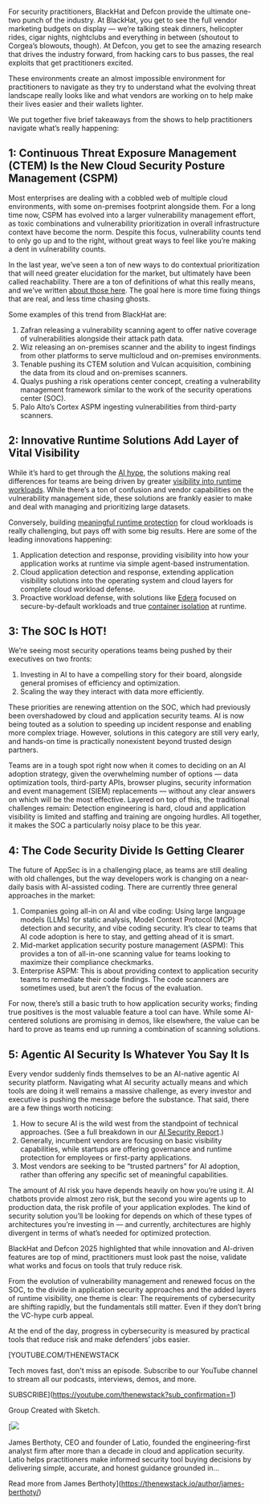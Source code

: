 For security practitioners, BlackHat and Defcon provide the ultimate one-two punch of the industry. At BlackHat, you get to see the full vendor marketing budgets on display — we’re talking steak dinners, helicopter rides, cigar nights, nightclubs and everything in between (shoutout to Corgea’s blowouts, though). At Defcon, you get to see the amazing research that drives the industry forward, from hacking cars to bus passes, the real exploits that get practitioners excited.

These environments create an almost impossible environment for practitioners to navigate as they try to understand what the evolving threat landscape really looks like and what vendors are working on to help make their lives easier and their wallets lighter.

We put together five brief takeaways from the shows to help practitioners navigate what’s really happening:

## 1: Continuous Threat Exposure Management (CTEM) Is the New Cloud Security Posture Management (CSPM)

Most enterprises are dealing with a cobbled web of multiple cloud environments, with some on-premises footprint alongside them. For a long time now, CSPM has evolved into a larger vulnerability management effort, as toxic combinations and vulnerability prioritization in overall infrastructure context have become the norm. Despite this focus, vulnerability counts tend to only go up and to the right, without great ways to feel like you’re making a dent in vulnerability counts.

In the last year, we’ve seen a ton of new ways to do contextual prioritization that will need greater elucidation for the market, but ultimately have been called reachability. There are a ton of definitions of what this really means, and we’ve written [about those here](https://pulse.latio.tech/p/everything-to-know-about-runtime). The goal here is more time fixing things that are real, and less time chasing ghosts.

Some examples of this trend from BlackHat are:

1. Zafran releasing a vulnerability scanning agent to offer native coverage of vulnerabilities alongside their attack path data.
2. Wiz releasing an on-premises scanner and the ability to ingest findings from other platforms to serve multicloud and on-premises environments.
3. Tenable pushing its CTEM solution and Vulcan acquisition, combining the data from its cloud and on-premises scanners.
4. Qualys pushing a risk operations center concept, creating a vulnerability management framework similar to the work of the security operations center (SOC).
5. Palo Alto’s Cortex ASPM ingesting vulnerabilities from third-party scanners.

## 2: Innovative Runtime Solutions Add Layer of Vital Visibility

While it’s hard to get through the [AI hype](https://thenewstack.io/ai-security-needs-better-infrastructure-not-more-tools/), the solutions making real differences for teams are being driven by greater [visibility into runtime workloads](https://thenewstack.io/how-runtime-hardening-enforces-ai-cloud-native-security/). While there’s a ton of confusion and vendor capabilities on the vulnerability management side, these solutions are frankly easier to make and deal with managing and prioritizing large datasets.

Conversely, building [meaningful runtime protection](https://thenewstack.io/how-runtime-hardening-enforces-ai-cloud-native-security/) for cloud workloads is really challenging, but pays off with some big results. Here are some of the leading innovations happening:

1. Application detection and response, providing visibility into how your application works at runtime via simple agent-based instrumentation.
2. Cloud application detection and response, extending application visibility solutions into the operating system and cloud layers for complete cloud workload defense.
3. Proactive workload defense, with solutions like [Edera](https://edera.dev) focused on secure-by-default workloads and true [container isolation](https://thenewstack.io/what-we-wish-we-knew-about-container-security/) at runtime.

## 3: The SOC Is HOT!

We’re seeing most security operations teams being pushed by their executives on two fronts:

1. Investing in AI to have a compelling story for their board, alongside general promises of efficiency and optimization.
2. Scaling the way they interact with data more efficiently.

These priorities are renewing attention on the SOC, which had previously been overshadowed by cloud and application security teams. AI is now being touted as a solution to speeding up incident response and enabling more complex triage. However, solutions in this category are still very early, and hands-on time is practically nonexistent beyond trusted design partners.

Teams are in a tough spot right now when it comes to deciding on an AI adoption strategy, given the overwhelming number of options — data optimization tools, third-party APIs, browser plugins, security information and event management (SIEM) replacements — without any clear answers on which will be the most effective. Layered on top of this, the traditional challenges remain: Detection engineering is hard, cloud and application visibility is limited and staffing and training are ongoing hurdles. All together, it makes the SOC a particularly noisy place to be this year.

## 4: The Code Security Divide Is Getting Clearer

The future of AppSec is in a challenging place, as teams are still dealing with old challenges, but the way developers work is changing on a near-daily basis with AI-assisted coding. There are currently three general approaches in the market:

1. Companies going all-in on AI and vibe coding: Using large language models (LLMs) for static analysis, Model Context Protocol (MCP) detection and security, and vibe coding security. It’s clear to teams that AI code adoption is here to stay, and getting ahead of it is smart.
2. Mid-market application security posture management (ASPM): This provides a ton of all-in-one scanning value for teams looking to maximize their compliance checkmarks.
3. Enterprise ASPM: This is about providing context to application security teams to remediate their code findings. The code scanners are sometimes used, but aren’t the focus of the evaluation.

For now, there’s still a basic truth to how application security works; finding true positives is the most valuable feature a tool can have. While some AI-centered solutions are promising in demos, like elsewhere, the value can be hard to prove as teams end up running a combination of scanning solutions.

## 5: Agentic AI Security Is Whatever You Say It Is

Every vendor suddenly finds themselves to be an AI-native agentic AI security platform. Navigating what AI security actually means and which tools are doing it well remains a massive challenge, as every investor and executive is pushing the message before the substance. That said, there are a few things worth noticing:

1. How to secure AI is the wild west from the standpoint of technical approaches. (See a full breakdown in our [AI Security Report](https://pulse.latio.tech/p/2025-latio-ai-security-report).)
2. Generally, incumbent vendors are focusing on basic visibility capabilities, while startups are offering governance and runtime protection for employees or first-party applications.
3. Most vendors are seeking to be “trusted partners” for AI adoption, rather than offering any specific set of meaningful capabilities.

The amount of AI risk you have depends heavily on how you’re using it. AI chatbots provide almost zero risk, but the second you wire agents up to production data, the risk profile of your application explodes. The kind of security solution you’ll be looking for depends on which of these types of architectures you’re investing in — and currently, architectures are highly divergent in terms of what’s needed for optimized protection.

BlackHat and Defcon 2025 highlighted that while innovation and AI-driven features are top of mind, practitioners must look past the noise, validate what works and focus on tools that truly reduce risk.

From the evolution of vulnerability management and renewed focus on the SOC, to the divide in application security approaches and the added layers of runtime visibility, one theme is clear: The requirements of cybersecurity are shifting rapidly, but the fundamentals still matter. Even if they don’t bring the VC-hype curb appeal.

At the end of the day, progress in cybersecurity is measured by practical tools that reduce risk and make defenders’ jobs easier.

[YOUTUBE.COM/THENEWSTACK

Tech moves fast, don't miss an episode. Subscribe to our YouTube
channel to stream all our podcasts, interviews, demos, and more.

SUBSCRIBE](https://youtube.com/thenewstack?sub_confirmation=1)

Group
Created with Sketch.

[![](https://thenewstack.io/wp-content/uploads/2025/08/72803746-cropped-7859f593-james-berthoty-600x600.jpeg)

James Berthoty, CEO and founder of Latio, founded the engineering-first analyst firm after more than a decade in cloud and application security. Latio helps practitioners make informed security tool buying decisions by delivering simple, accurate, and honest guidance grounded in...

Read more from James Berthoty](https://thenewstack.io/author/james-berthoty/)